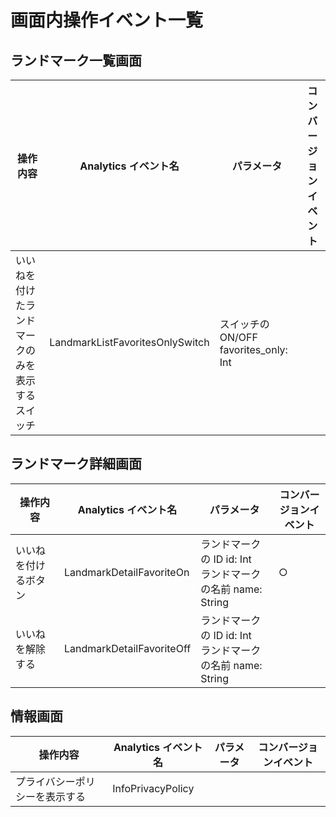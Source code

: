 # 画面内操作イベント一覧

## ランドマーク一覧画面

| 操作内容 | Analytics イベント名 | パラメータ | コンバージョンイベント |
| -- | -- | -- | -- |
| いいねを付けたランドマークのみを表示するスイッチ | LandmarkListFavoritesOnlySwitch | スイッチの ON/OFF favorites_only: Int<br> |  |

## ランドマーク詳細画面

| 操作内容 | Analytics イベント名 | パラメータ | コンバージョンイベント |
| -- | -- | -- | -- |
| いいねを付けるボタン | LandmarkDetailFavoriteOn | ランドマークの ID id: Int<br>ランドマークの名前 name: String<br> | ○ |
| いいねを解除する | LandmarkDetailFavoriteOff | ランドマークの ID id: Int<br>ランドマークの名前 name: String<br> |  |

## 情報画面

| 操作内容 | Analytics イベント名 | パラメータ | コンバージョンイベント |
| -- | -- | -- | -- |
| プライバシーポリシーを表示する | InfoPrivacyPolicy |  |  |

